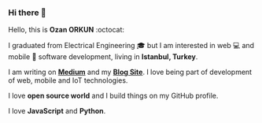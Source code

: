 ### Hi there 👋

Hello, this is **Ozan ORKUN** :octocat:

I graduated from Electrical Engineering :mortar_board: but I am interested in web :computer: and mobile :iphone: software development, living in **Istanbul, Turkey**.

I am writing on [**Medium**](https://ozanorkun.medium.com/) and my [**Blog Site**](http://ozanorkun.com/). I love being part of development of web, mobile and IoT technologies.

I love **open source world** and I build things on my GitHub profile.

I love **JavaScript** and **Python**.
<!--
**ozanorkun/ozanorkun** is a ✨ _special_ ✨ repository because its `README.md` (this file) appears on your GitHub profile.

Here are some ideas to get you started:

- 🔭 I’m currently working on ...
- 🌱 I’m currently learning ...
- 👯 I’m looking to collaborate on ...
- 🤔 I’m looking for help with ...
- 💬 Ask me about ...
- 📫 How to reach me: ...
- 😄 Pronouns: ...
- ⚡ Fun fact: ...
-->
